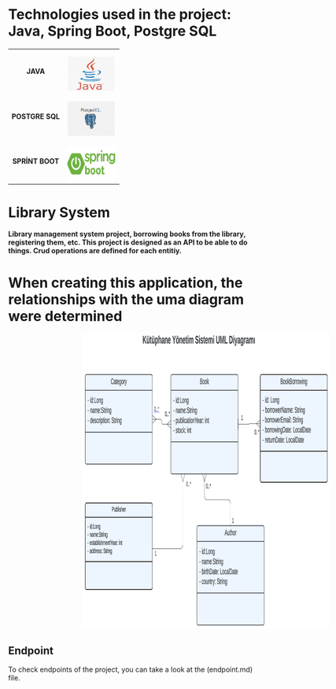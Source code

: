 # Technologies used in the project: Java, Spring Boot, Postgre SQL

<table>
  <tr>
    <td align="center" >
      <b>JAVA</b>
    </td>
    <td align="center" style="padding-top: 15px;">
      <img alt="Java" src="Java.png" width="95" height="70" />
    </td>
  </tr>
 <tr>
    <td align="center" >
      <b>POSTGRE SQL</b>
    </td>
    <td align="center" style="padding-top: 15px;">
      <img alt="SQL" src="postgresql.png" width="95" height="70" />
    </td>
  </tr>
 <td align="center" >
      <b>SPRİNT BOOT</b>
    </td>
    <td align="center" style="padding-top: 15px;">
      <img alt="SQL" src="boot.png" width="100" height="70" />
    </td>
  </tr>
</table>

# Library System

<p style="font-weight: bold">Library management system project, borrowing books from the library, registering them, etc. This project is designed as an API to be able to do things. Crud operations are defined for each entitiy. </p>

# When creating this application, the relationships with the uma diagram were determined

<img style="margin-left:150px" alt="LibraryUML.png" height="600" src="LibraryUML.png" width="800"/>


<h2>Endpoint</h2>
<p>To check endpoints of the project, you can take a look at the (endpoint.md) file.</p>